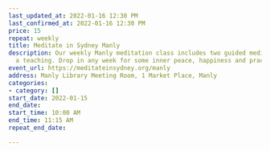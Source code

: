 ```yaml
---
last_updated_at: 2022-01-16 12:30 PM
last_confirmed_at: 2022-01-16 12:30 PM
price: 15
repeat: weekly
title: Meditate in Sydney Manly
description: Our weekly Manly meditation class includes two guided meditations and
  a teaching. Drop in any week for some inner peace, happiness and practical wisdom.
event_url: https://meditateinsydney.org/manly
address: Manly Library Meeting Room, 1 Market Place, Manly
categories:
- category: []
start_date: 2022-01-15
end_date: 
start_time: 10:00 AM
end_time: 11:15 AM
repeat_end_date: 

---
```

